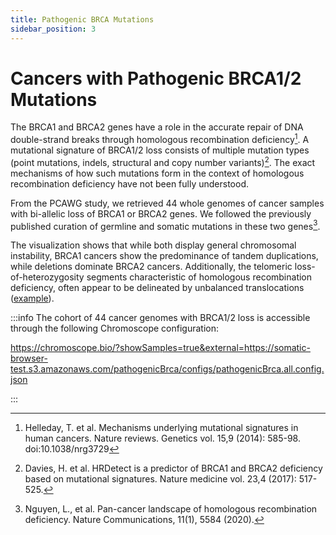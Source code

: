 ```yaml
---
title: Pathogenic BRCA Mutations
sidebar_position: 3
---
```


# Cancers with Pathogenic BRCA1/2 Mutations

The BRCA1 and BRCA2 genes have a role in the accurate repair of DNA double-strand breaks through homologous recombination deficiency[^1]. A mutational signature of BRCA1/2 loss consists of multiple mutation types (point mutations, indels, structural and copy number variants)[^2]. The exact mechanisms of how such mutations form in the context of homologous recombination deficiency have not been fully understood. 

From the PCAWG study, we retrieved 44 whole genomes of cancer samples with bi-allelic loss of BRCA1 or BRCA2 genes. We followed the previously published curation of germline and somatic mutations in these two genes[^3]. 

The visualization shows that while both display general chromosomal instability, BRCA1 cancers show the predominance of tandem duplications, while deletions dominate BRCA2 cancers. Additionally, the telomeric loss-of-heterozygosity segments characteristic of homologous recombination deficiency, often appear to be delineated by unbalanced translocations ([example](https://chromoscope.bio/?demoIndex=9&domain=1683276173.7073574-1699032388.9649158&external=https://somatic-browser-test.s3.amazonaws.com/pathogenicBrca/configs/pathogenicBrca.all.config.json)). 

:::info
The cohort of 44 cancer genomes with BRCA1/2 loss is accessible through the following Chromoscope configuration:

https://chromoscope.bio/?showSamples=true&external=https://somatic-browser-test.s3.amazonaws.com/pathogenicBrca/configs/pathogenicBrca.all.config.json

:::

[^1]: Helleday, T. et al. Mechanisms underlying mutational signatures in human cancers. Nature reviews. Genetics vol. 15,9 (2014): 585-98. doi:10.1038/nrg3729

[^2]: Davies, H. et al. HRDetect is a predictor of BRCA1 and BRCA2 deficiency based on mutational signatures. Nature medicine vol. 23,4 (2017): 517-525. 

[^3]: Nguyen, L., et al.  Pan-cancer landscape of homologous recombination deficiency. Nature Communications, 11(1), 5584 (2020).
